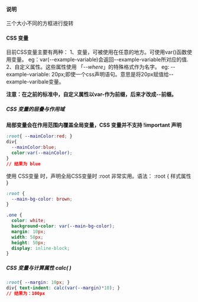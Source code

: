 ####  说明

三个大小不同的方框进行旋转

#### CSS 变量
目前CSS变量主要有两种：
  1、变量，可被使用在任意的地方。可使用var()函数使用变量。
    eg：var(--example-variable)会返回--example-variable所对应的值.
  2、自定义属性。这些属性使用 「--*where*」的特殊格式作为名字。
    eg: --example-variable: 20px;即使一个css声明语句。意思是将20px赋值给--example-varibale变量。

**注意：在之前的标准中，自定义属性以var-作为前缀，后来才改成--前缀。**

##### CSS 变量的层叠与作用域
**局部变量会在作用范围内覆盖全局变量，CSS 变量并不支持 !important 声明**
```css
:root{ --mainColor:red; }
div{
  --mainColor:blue;
  color:var(--mainColor);
}
// 结果为 blue
```
使用 CSS变量 时，声明全局CSS变量时 :root 非常实用。语法：  :root { 样式属性 }
``` css
:root {
  --main-bg-color: brown;
}

.one {
  color: white;
  background-color: var(--main-bg-color);
  margin: 10px;
  width: 50px;
  height: 50px;
  display: inline-block;
}
```

##### CSS 变量与计算属性 calc( )
```css
:root{ --margin: 10px; }
div{ text-indent: calc(var(--margin)*10); }
// 结果为：100px
```

